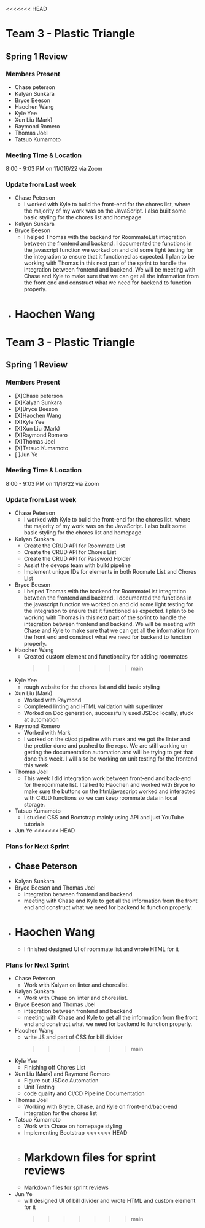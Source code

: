 <<<<<<< HEAD

# Team 3 - Plastic Triangle

## **Spring 1 Review**

### **Members Present**

- Chase peterson
- Kalyan Sunkara
- Bryce Beeson
- Haochen Wang
- Kyle Yee
- Xun Liu (Mark)
- Raymond Romero
- Thomas Joel
- Tatsuo Kumamoto

### **Meeting Time & Location**

8:00 - 9:03 PM on 11/016/22 via Zoom

### **Update from Last week**

- Chase Peterson
  - I worked with Kyle to build the front-end for the chores list, where the majority of my work was on the JavaScript. I also built some basic styling for the chores list and homepage
- Kalyan Sunkara
- Bryce Beeson
  - I helped Thomas with the backend for RoommateList integration between the frontend and backend. I documented the functions in the javascript function we worked on and did some light testing for the integration to ensure that it functioned as expected. I plan to be working with Thomas in this next part of the sprint to handle the integration between frontend and backend. We will be meeting with Chase and Kyle to make sure that we can get all the information from the front end and construct what we need for backend to function properly.
- # Haochen Wang

# Team 3 - Plastic Triangle

## **Spring 1 Review**

### **Members Present**

- [X]Chase peterson
- [X]Kalyan Sunkara
- [X]Bryce Beeson
- [X]Haochen Wang
- [X]Kyle Yee
- [X]Xun Liu (Mark)
- [X]Raymond Romero
- [X]Thomas Joel
- [X]Tatsuo Kumamoto
- [ ]Jun Ye

### **Meeting Time & Location**

8:00 - 9:03 PM on 11/16/22 via Zoom

### **Update from Last week**

- Chase Peterson
  - I worked with Kyle to build the front-end for the chores list, where the majority of my work was on the JavaScript. I also built some basic styling for the chores list and homepage
- Kalyan Sunkara
  - Create the CRUD API for Roommate List
  - Create the CRUD API for Chores List
  - Create the CRUD API for Password Holder
  - Assist the devops team with build pipeline
  - Implement unique IDs for elements in both Roomate List and Chores List
- Bryce Beeson
  - I helped Thomas with the backend for RoommateList integration between the frontend and backend. I documented the functions in the javascript function we worked on and did some light testing for the integration to ensure that it functioned as expected. I plan to be working with Thomas in this next part of the sprint to handle the integration between frontend and backend. We will be meeting with Chase and Kyle to make sure that we can get all the information from the front end and construct what we need for backend to function properly.
- Haochen Wang
  - Created custom element and functionality for adding roommates
    > > > > > > > main
- Kyle Yee
  - rough website for the chores list and did basic styling
- Xun Liu (Mark)
  - Worked with Raymond
  - Completed linting and HTML validation with superlinter
  - Worked on Doc generation, successfully used JSDoc locally, stuck at automation
- Raymond Romero
  - Worked with Mark
  - I worked on the ci/cd pipeline with mark and we got the linter and the prettier done and pushed to the repo. We are still working on getting the documentation automation and will be trying to get that done this week. I will also be working on unit testing for the frontend this week
- Thomas Joel
  - This week I did integration work between front-end and back-end for the roommate list. I talked to Haochen and worked with Bryce to make sure the buttons on the html/javascript worked and interacted with CRUD functions so we can keep roommate data in local storage.
- Tatsuo Kumamoto
  - I studied CSS and Bootstrap mainly using API and just YouTube tutorials
- Jun Ye
  <<<<<<< HEAD

### **Plans for Next Sprint**

- ## Chase Peterson
- Kalyan Sunkara
- Bryce Beeson and Thomas Joel
  - integration between frontend and backend
  - meeting with Chase and Kyle to get all the information from the front end and construct what we need for backend to function properly.
- # Haochen Wang
  - I finished designed UI of roommate list and wrote HTML for it

### **Plans for Next Sprint**

- Chase Peterson
  - Work with Kalyan on linter and choreslist.
- Kalyan Sunkara
  - Work with Chase on linter and choreslist.
- Bryce Beeson and Thomas Joel
  - integration between frontend and backend
  - meeting with Chase and Kyle to get all the information from the front end and construct what we need for backend to function properly.
- Haochen Wang
  - write JS and part of CSS for bill divider
    > > > > > > > main
- Kyle Yee
  - Finishing off Chores List
- Xun Liu (Mark) and Raymond Romero
  - Figure out JSDoc Automation
  - Unit Testing
  - code quality and CI/CD Pipeline Documentation
- Thomas Joel
  - Working with Bryce, Chase, and Kyle on front-end/back-end integration for the chores list
- Tatsuo Kumamoto
  - Work with Chase on homepage styling
  - Implementing Bootstrap
    <<<<<<< HEAD
  - # Markdown files for sprint reviews
  - Markdown files for sprint reviews
- Jun Ye
  - will designed UI of bill divider and wrote HTML and custom element for it
    > > > > > > > main

